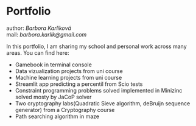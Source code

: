 # Portfolio
author: _Barbora Karlíková_ \
mail: _barbora.karlik@gmail.com_

In this portfolio, I am sharing my school and personal work across many areas. You can find here:
- Gamebook in terminal console
- Data vizualization projects from uni course
- Machine learning projects from uni course
- Streamlit app predicting a percentil from Scio tests
- Constraint programming problems solved implemented in Minizinc solved mosty by JaCoP solver
- Two cryptography labs(Quadratic Sieve algorithm, deBruijn sequence generator) from a Cryptography course
- Path searching algorithm in maze 
